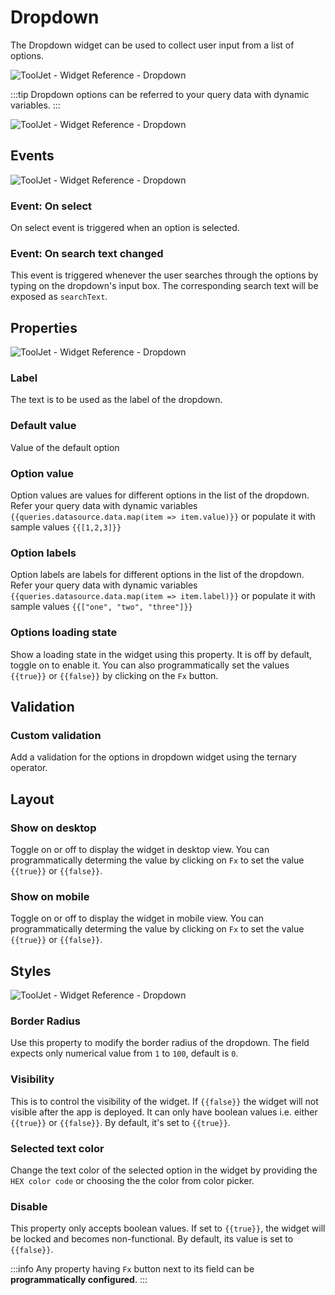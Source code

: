 # Dropdown

The Dropdown widget can be used to collect user input from a list of options.

<div style={{textAlign: 'center'}}>

![ToolJet - Widget Reference - Dropdown](/img/widgets/dropdown/drop.png)

</div>

:::tip
Dropdown options can be referred to your query data with dynamic variables.
:::

<div style={{textAlign: 'center'}}>

![ToolJet - Widget Reference - Dropdown](/img/widgets/dropdown/dropdown-dynamicvalues.gif)

</div>

## Events

<div style={{textAlign: 'center'}}>

![ToolJet - Widget Reference - Dropdown](/img/widgets/dropdown/events.png)

</div>

### Event: On select

On select event is triggered when an option is selected.

### Event: On search text changed

This event is triggered whenever the user searches through the options by typing on
the dropdown's input box. The corresponding search text will be exposed as `searchText`.

## Properties

<div style={{textAlign: 'center'}}>

![ToolJet - Widget Reference - Dropdown](/img/widgets/dropdown/props.png)

</div>

### Label

The text is to be used as the label of the dropdown.

### Default value

Value of the default option

### Option value

 Option values are values for different options in the list of the dropdown. Refer your query data with dynamic variables `{{queries.datasource.data.map(item => item.value)}}` or populate it with sample values `{{[1,2,3]}}`

 ### Option labels

Option labels are labels for different options in the list of the dropdown. Refer your query data with dynamic variables `{{queries.datasource.data.map(item => item.label)}}` or populate it with sample values `{{["one", "two", "three"]}}`

### Options loading state

Show a loading state in the widget using this property. It is off by default, toggle on to enable it. You can also programmatically set the values `{{true}}` or `{{false}}` by clicking on the `Fx` button.

## Validation

### Custom validation

Add a validation for the options in dropdown widget using the ternary operator.

## Layout

### Show on desktop

Toggle on or off to display the widget in desktop view. You can programmatically determing the value by clicking on `Fx` to set the value `{{true}}` or `{{false}}`.
### Show on mobile

Toggle on or off to display the widget in mobile view. You can programmatically determing the value by clicking on `Fx` to set the value `{{true}}` or `{{false}}`.

## Styles

<div style={{textAlign: 'center'}}>

![ToolJet - Widget Reference - Dropdown](/img/widgets/dropdown/styles.png)

</div>

### Border Radius

Use this property to modify the border radius of the dropdown. The field expects only numerical value from `1` to `100`, default is `0`.

### Visibility

This is to control the visibility of the widget. If `{{false}}` the widget will not visible after the app is deployed. It can only have boolean values i.e. either `{{true}}` or `{{false}}`. By default, it's set to `{{true}}`.

### Selected text color

Change the text color of the selected option in the widget by providing the `HEX color code` or choosing the the color from color picker.

### Disable

This property only accepts boolean values. If set to `{{true}}`, the widget will be locked and becomes non-functional. By default, its value is set to `{{false}}`.

:::info
Any property having `Fx` button next to its field can be **programmatically configured**.
:::

